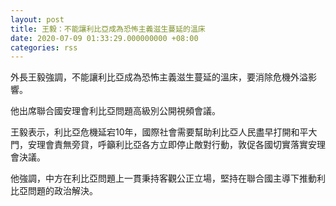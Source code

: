 ```yaml
---
layout: post
title: 王毅：不能讓利比亞成為恐怖主義滋生蔓延的溫床
date: 2020-07-09 01:33:29.000000000 +08:00
categories: rss
---
```


外長王毅強調，不能讓利比亞成為恐怖主義滋生蔓延的溫床，要消除危機外溢影響。

他出席聯合國安理會利比亞問題高級別公開視頻會議。

王毅表示，利比亞危機延宕10年，國際社會需要幫助利比亞人民盡早打開和平大門，安理會責無旁貸，呼籲利比亞各方立即停止敵對行動，敦促各國切實落實安理會決議。

他強調，中方在利比亞問題上一貫秉持客觀公正立場，堅持在聯合國主導下推動利比亞問題的政治解決。
